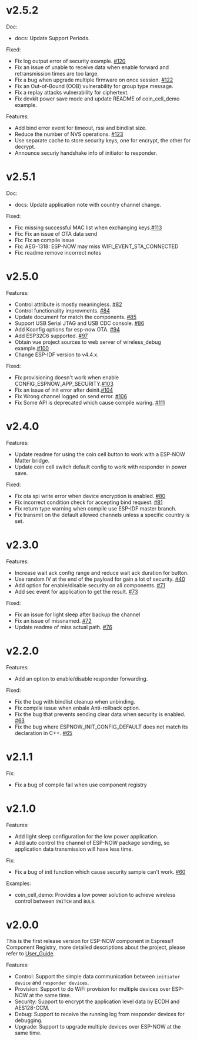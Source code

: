 # v2.5.2

Doc:
- docs: Update Support Periods.

Fixed:
- Fix log output error of security example. [#120](https://github.com/espressif/esp-now/pull/120)
- Fix an issue of unable to receive data when enable forward and retransmission times are too large.
- Fix a bug when upgrade multiple firmware on once session. [#122](https://github.com/espressif/esp-now/issues/122)
- Fix an Out-of-Bound (OOB) vulnerability for group type message.
- Fix a replay attacks vulnerability for ciphertext.
- Fix devkit power save mode and update README of coin_cell_demo example.

Features:
- Add bind error event for timeout, rssi and bindlist size.
- Reduce the number of NVS operations. [#123](https://github.com/espressif/esp-now/pull/123)
- Use separate cache to store security keys, one for encrypt, the other for decrypt.
- Announce securiy handshake info of initiator to responder.

# v2.5.1

Doc:
- docs: Update application note with country channel change.

Fixed:
- Fix: missing successful MAC list when exchanging keys.[#113](https://github.com/espressif/esp-now/issues/113)
- Fix: Fix an issue of OTA data send
- Fix: Fix an compile issue
- Fix: AEG-1318: ESP-NOW may miss WIFI_EVENT_STA_CONNECTED
- Fix: readme remove incorrect notes

# v2.5.0

Features:
- Control attribute is mostly meaningless. [#82](https://github.com/espressif/esp-now/issues/82)
- Control functionality improvments. [#84](https://github.com/espressif/esp-now/issues/84)
- Update document for match the components. [#85](https://github.com/espressif/esp-now/issues/85)
- Support USB Serial JTAG and USB CDC console. [#86](https://github.com/espressif/esp-now/issues/86)
- Add Kconfig options for esp-now OTA. [#94](https://github.com/espressif/esp-now/issues/94)
- Add ESP32C6 supported. [#97](https://github.com/espressif/esp-now/issues/97)
- Obtain vue project sources to web server of wireless_debug example.[#100](https://github.com/espressif/esp-now/issues/100)
- Change ESP-IDF version to v4.4.x.

Fixed:

- Fix provisioning doesn't work when enable CONFIG_ESPNOW_APP_SECURITY.[#103](https://github.com/espressif/esp-now/issues/103)
- Fix an issue of init error after deinit.[#104](https://github.com/espressif/esp-now/issues/104)
- Fix Wrong channel logged on send error. [#106](https://github.com/espressif/esp-now/issues/106)
- Fix Some API is deprecated which cause compile waring. [#111](https://github.com/espressif/esp-now/issues/111)

# v2.4.0

Features:
- Update readme for using the coin cell button to work with a ESP-NOW Matter bridge.
- Update coin cell switch default config to work with responder in power save.

Fixed:
- Fix ota spi write error when device encryption is enabled. [#80](https://github.com/espressif/esp-now/pull/80)
- Fix incorrect condition check for accepting bind request. [#81](https://github.com/espressif/esp-now/pull/81)
- Fix return type warning when compile use ESP-IDF master branch.
- Fix transmit on the default allowed channels unless a specific country is set.

# v2.3.0

Features:
- Increase wait ack config range and reduce wait ack duration for button.
- Use random IV at the end of the payload for gain a lot of security. [#40](https://github.com/espressif/esp-now/issues/40)
- Add option for enable/disable security on all components. [#71](https://github.com/espressif/esp-now/issues/71)
- Add sec event for application to get the result. [#73](https://github.com/espressif/esp-now/issues/73)

Fixed:
- Fix an issue for light sleep after backup the channel
- Fix an issue of missnamed. [#72](https://github.com/espressif/esp-now/issues/72)
- Update readme of miss actual path. [#76](https://github.com/espressif/esp-now/issues/76)

# v2.2.0

Features:
- Add an option to enable/disable responder forwarding.

Fixed:
- Fix the bug with bindlist cleanup when unbinding.
- Fix compile issue when enbale Anti-rollback option.
- Fix the bug that prevents sending clear data when security is enabled. [#63](https://github.com/espressif/esp-now/issues/63)
- Fix the bug where ESPNOW_INIT_CONFIG_DEFAULT does not match its declaration in C++. [#65](https://github.com/espressif/esp-now/issues/65)

# v2.1.1

Fix:
- Fix a bug of compile fail when use component registry

# v2.1.0

Features:
- Add light sleep configuration for the low power application.
- Add auto control the channel of ESP-NOW package sending, so application data transmission will have less time.

Fix:
- Fix a bug of init function which cause security sample can't work. [#60](https://github.com/espressif/esp-now/issues/60)

Examples:
- coin_cell_demo: Provides a low power solution to achieve wireless control between `SWITCH` and `BULB`.

# v2.0.0

This is the first release version for ESP-NOW component in Espressif Component Registry, more detailed descriptions about the project, please refer to [User_Guide](https://github.com/espressif/esp-now/tree/master/User_Guide.md).

Features:
- Control: Support the simple data communication between `initiator device` and `responder devices`.
- Provision: Support to do WiFi provision for multiple devices over ESP-NOW at the same time.
- Security: Support to encrypt the application level data by ECDH and AES128-CCM.
- Debug: Support to receive the running log from responder devices for debugging.
- Upgrade: Support to upgrade multiple devices over ESP-NOW at the same time.
